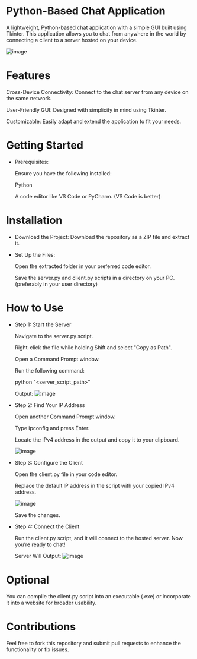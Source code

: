 # Python-Based Chat Application

A lightweight, Python-based chat application with a simple GUI built using Tkinter. This application allows you to chat from anywhere in the world by connecting a client to a server hosted on your device.

![image](https://github.com/user-attachments/assets/fc24bc52-59d3-4734-b34c-6808114805c1)

# Features

Cross-Device Connectivity: Connect to the chat server from any device on the same network.

User-Friendly GUI: Designed with simplicity in mind using Tkinter.

Customizable: Easily adapt and extend the application to fit your needs.

# Getting Started

- Prerequisites: 

  Ensure you have the following installed:

    Python

    A code editor like VS Code or PyCharm. (VS Code is better)

# Installation

- Download the Project: Download the repository as a ZIP file and extract it.

- Set Up the Files:

    Open the extracted folder in your preferred code editor.

    Save the server.py and client.py scripts in a directory on your PC. (preferably in your user directory)

# How to Use

- Step 1: Start the Server

    Navigate to the server.py script.

    Right-click the file while holding Shift and select "Copy as Path".

    Open a Command Prompt window.

    Run the following command:

    python "<server_script_path>"

    Output:
    ![image](https://github.com/user-attachments/assets/4a250a7b-98c6-4337-a1e2-acb5046baecf)

- Step 2: Find Your IP Address 

    Open another Command Prompt window.

    Type ipconfig and press Enter.

    Locate the IPv4 address in the output and copy it to your clipboard.
  
    ![image](https://github.com/user-attachments/assets/f93e828d-8471-4f5b-a86b-ef431928b483)


- Step 3: Configure the Client

    Open the client.py file in your code editor.

    Replace the default IP address in the script with your copied IPv4 address.

    ![image](https://github.com/user-attachments/assets/4a8f4185-22bd-4e8a-a8d1-6c70f3972dfa)

    Save the changes.

- Step 4: Connect the Client

    Run the client.py script, and it will connect to the hosted server. Now you’re ready to chat!

    Server Will Output:
    ![image](https://github.com/user-attachments/assets/668869fc-572f-4282-92ed-db916b636411)

# Optional

You can compile the client.py script into an executable (.exe) or incorporate it into a website for broader usability.

# Contributions

Feel free to fork this repository and submit pull requests to enhance the functionality or fix issues.

